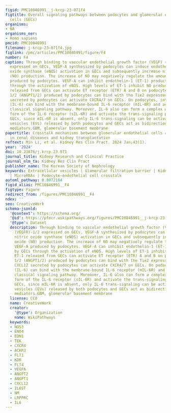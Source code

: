 ```yaml
---
figid: PMC10846991__j-krcp-23-071f4
figtitle: Overall signaling pathways between podocytes and glomerular endothelial
  cells (GECs)
organisms:
- NA
organisms_ner:
- Homo sapiens
pmcid: PMC10846991
filename: j-krcp-23-071f4.jpg
figlink: /pmc/articles/PMC10846991/figure/F4
number: F4
caption: Through binding to vascular endothelial growth factor (VEGF) receptor (VEGFR)-1/2
  expressed on GECs, VEGF-A synthesized by podocytes can induce endothelial nitric
  oxide synthase (eNOS) activation in GECs and subsequently increase nitric oxide
  (NO) production. The increase of NO may negatively regulate the amount of VEGF-A
  produced by podocytes. VEGF-A can inhibit endothelin-1 (ET-1) production by GECs
  through the activation of eNOS. High levels of ET-1 inhibit NO production. ET-1
  released from GECs can activate ET receptor (ETR) A and B on podocytes. Angiopoietin
  1/2 (ANGPT1/2) produced by podocytes can bind with the Tie2 expressed on GECs. CXCL12
  secreted by podocytes can activate CXCR4/7 on GECs. On podocytes, interkeukin-6
  (IL-6) can bind with the membrane-bound IL-6 receptor (mIL-6R) and activate the
  classical signaling pathway. Moreover, IL-6 also can form a complex with soluble
  form of the IL-6 receptor (sIL-6R) and activate the trans-signaling pathway. On
  GECs, since mIL-6R is absent, only IL-6 trans-signaling can be activated. Extracellular
  vesicles (EVs) released by both podocytes and GECs act as bidirectional crosstalk
  mediators.GBM, glomerular basement membrane
papertitle: Crosstalk mechanisms between glomerular endothelial cells and podocytes
  in renal diseases and kidney transplantation
reftext: Min Li, et al. Kidney Res Clin Pract. 2024 Jan;43(1).
year: '2024'
doi: 10.23876/j.krcp.23.071
journal_title: Kidney Research and Clinical Practice
journal_nlm_ta: Kidney Res Clin Pract
publisher_name: The Korean Society of Nephrology
keywords: Extracellular vesicles | Glomerular filtration barrier | Kidney transplantation
  | MicroRNAs | Podocyte-endothelial cell crosstalk
automl_pathway: 0.8072184
figid_alias: PMC10846991__F4
figtype: Figure
redirect_from: /figures/PMC10846991__F4
ndex: ''
seo: CreativeWork
schema-jsonld:
  '@context': https://schema.org/
  '@id': https://pfocr.wikipathways.org/figures/PMC10846991__j-krcp-23-071f4.html
  '@type': Dataset
  description: Through binding to vascular endothelial growth factor (VEGF) receptor
    (VEGFR)-1/2 expressed on GECs, VEGF-A synthesized by podocytes can induce endothelial
    nitric oxide synthase (eNOS) activation in GECs and subsequently increase nitric
    oxide (NO) production. The increase of NO may negatively regulate the amount of
    VEGF-A produced by podocytes. VEGF-A can inhibit endothelin-1 (ET-1) production
    by GECs through the activation of eNOS. High levels of ET-1 inhibit NO production.
    ET-1 released from GECs can activate ET receptor (ETR) A and B on podocytes. Angiopoietin
    1/2 (ANGPT1/2) produced by podocytes can bind with the Tie2 expressed on GECs.
    CXCL12 secreted by podocytes can activate CXCR4/7 on GECs. On podocytes, interkeukin-6
    (IL-6) can bind with the membrane-bound IL-6 receptor (mIL-6R) and activate the
    classical signaling pathway. Moreover, IL-6 also can form a complex with soluble
    form of the IL-6 receptor (sIL-6R) and activate the trans-signaling pathway. On
    GECs, since mIL-6R is absent, only IL-6 trans-signaling can be activated. Extracellular
    vesicles (EVs) released by both podocytes and GECs act as bidirectional crosstalk
    mediators.GBM, glomerular basement membrane
  license: CC0
  name: CreativeWork
  creator:
    '@type': Organization
    name: WikiPathways
  keywords:
  - NOS3
  - ENO4
  - EDN1
  - TEK
  - CXCR4
  - ACKR3
  - FLT1
  - KDR
  - FLT4
  - VEGFA
  - ANGPT2
  - ANGPT1
  - CXCL12
  - IL6ST
  - NM
  - LRPPRC
  - IL6
---
```

